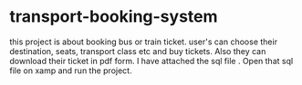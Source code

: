 # transport-booking-system
this project is about booking bus or train ticket. user's can choose their destination, seats, transport class etc and buy tickets. Also they can download their ticket in pdf form. I have attached the sql file . Open that sql file on xamp and run the project.
